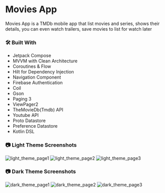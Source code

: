 # Movies App
Movies App is a TMDb mobile app that list movies and series, shows their details, you can even watch trailers, save movies to list for watch later 

### :hammer_and_wrench: Built With
* Jetpack Compose
* MVVM with Clean Architecture
* Coroutines & Flow
* Hilt for Dependency Injection
* Navigation Component
* Firebase Authentication
* Coil
* Gson
* Paging 3
* ViewPager2
* TheMovieDb(Tmdb) API
* Youtube API
* Proto Datastore
* Preference Datastore
* Kotlin DSL

### :camera: Light Theme Screenshots

![light_theme_page1](https://github.com/sheikh-20/MoviesApp/assets/121604647/3f358f8a-5d5d-47aa-a4bf-c67181536ad6)
![light_theme_page2](https://github.com/sheikh-20/MoviesApp/assets/121604647/3d6cb511-c7b3-4538-a441-03e64c7c8a4c)
![light_theme_page3](https://github.com/sheikh-20/MoviesApp/assets/121604647/98eef0fc-2ddf-494a-9104-4d48339b2d51)

### :camera: Dark Theme Screenshots
![dark_theme_page1](https://github.com/sheikh-20/MoviesApp/assets/121604647/1bca78da-ce9b-4cfc-aef0-155ef2c27d46)
![dark_theme_page2](https://github.com/sheikh-20/MoviesApp/assets/121604647/cedfda13-445e-4c26-88b5-23b9e6d844a8)
![dark_theme_page3](https://github.com/sheikh-20/MoviesApp/assets/121604647/d016ceae-da2a-4f83-a191-0ae01d751791)
